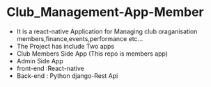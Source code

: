 # Club_Management-App-Member
- It is a react-native Application for Managing club oraganisation members,finance,events,performance etc...
- The Project has include Two apps
- Club Members Side App (This repo is members app)
- Admin Side App
- front-end :React-native
- Back-end  : Python django-Rest Api
